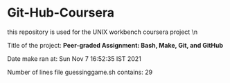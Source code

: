 # Git-Hub-Coursera
this repository is used for the UNIX workbench coursera project \n

Title of the project: __Peer-graded Assignment: Bash, Make, Git, and GitHub__

Date make ran at:
Sun Nov  7  16:52:35 IST 2021

Number of lines file guessinggame.sh contains:
      29
